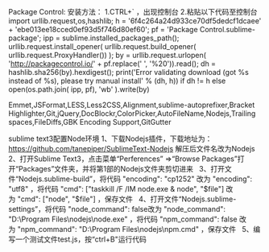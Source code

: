 Package Control:
安装方法：
1.CTRL+` ，出现控制台
2.粘贴以下代码至控制台
import urllib.request,os,hashlib; h = '6f4c264a24d933ce70df5dedcf1dcaee' + 'ebe013ee18cced0ef93d5f746d80ef60'; pf = 'Package Control.sublime-package'; ipp = sublime.installed_packages_path(); urllib.request.install_opener( urllib.request.build_opener( urllib.request.ProxyHandler()) ); by = urllib.request.urlopen( 'http://packagecontrol.io/' + pf.replace(' ', '%20')).read(); dh = hashlib.sha256(by).hexdigest(); print('Error validating download (got %s instead of %s), please try manual install' % (dh, h)) if dh != h else open(os.path.join( ipp, pf), 'wb' ).write(by)

Emmet,JSFormat,LESS,Less2CSS,Alignment,sublime-autoprefixer,Bracket Highlighter,Git,jQuery,DocBlockr,Color​Picker,AutoFileName,Nodejs,Trailing spaces,FileDiffs,GBK Encoding Support,Git​Gutter

sublime text3配置Node环境
1、下载Nodejs插件，下载地址为：
https://github.com/tanepiper/SublimeText-Nodejs
解压后文件名改为Nodejs
 
2、打开Sublime Text3，点击菜单“Perferences” =>“Browse Packages”打开“Packages”文件夹，并将第1部的Nodejs文件夹剪切进来
 
3、打开文件“Nodejs.sublime-build”，将代码 "encoding": "cp1252" 改为 "encoding": "utf8" ，将代码 "cmd": ["taskkill /F /IM node.exe & node", "$file"] 改为 "cmd": ["node", "$file"] ，保存文件
 
4、打开文件“Nodejs.sublime-settings”，将代码 "node_command": false改为 "node_command": "D:\\Program Files\\nodejs\\node.exe" ，将代码 "npm_command": false 改为 "npm_command": "D:\\Program Files\\nodejs\\npm.cmd" ，保存文件
 
5、编写一个测试文件test.js，按“ctrl+B"运行代码
